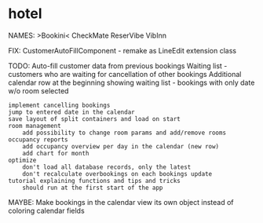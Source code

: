 # hotel

NAMES:
	>Bookini<
	CheckMate
	ReserVibe
	VibInn

FIX:
	CustomerAutoFillComponent - remake as LineEdit extension class

TODO:
	Auto-fill customer data from previous bookings
	Waiting list - customers who are waiting for cancellation of other bookings
		Additional calendar row at the beginning showing waiting list - bookings with only date w/o room selected
	
	implement cancelling bookings
	jump to entered date in the calendar
	save layout of split containers and load on start
	room management
		add possibility to change room params and add/remove rooms
	occupancy reports
		add occupancy overview per day in the calendar (new row)
		add chart for month
	optimize
		don't load all database records, only the latest
		don't recalculate overbookings on each bookings update
	tutorial explaining functions and tips and tricks
		should run at the first start of the app

MAYBE:
	Make bookings in the calendar view its own object instead of coloring calendar fields
